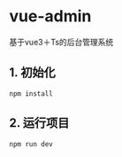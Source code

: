 # vue-admin
基于vue3＋Ts的后台管理系统
## 1. 初始化
```shell
npm install
```
## 2. 运行项目
```shell
npm run dev
```
